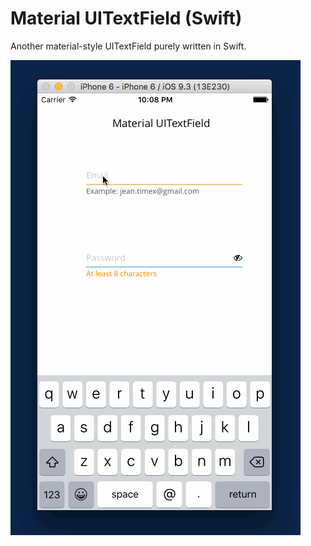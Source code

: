# Material UITextField (Swift)

Another material-style UITextField purely written in Swift.

![Screenshot](./screencast.gif)
